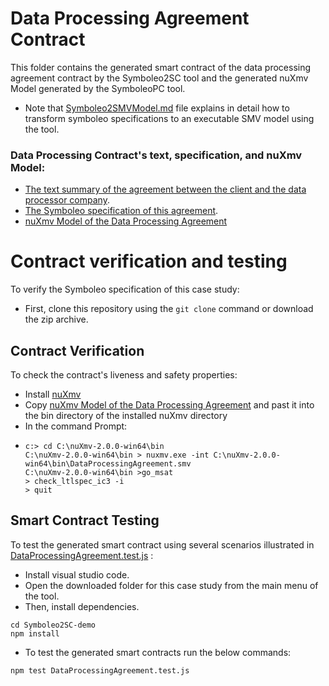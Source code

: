 # Data Processing Agreement Contract
This folder contains the generated smart contract of the data processing agreement contract by the Symboleo2SC tool and the generated nuXmv Model generated by the SymboleoPC tool. 
  - Note that [Symboleo2SMVModel.md](Symboleo2SMVModel.md) file explains in detail how to transform symboleo specifications to an executable SMV model using the tool. 

### Data Processing Contract's text, specification, and nuXmv Model:
- [The text summary of the agreement between the client and the data processor company](DataProcessingContractTextSpecification.pdf).
- [The Symboleo specification of this agreement](AtosDataProcessing.symboleo).
- [nuXmv Model of the Data Processing Agreement](DataProcessingAgreement.smv)
# Contract verification and testing
 To verify the Symboleo specification of this case study:
 - First, clone this repository using the `git clone` command or download the zip archive.
## Contract Verification
To check the contract's liveness and safety properties:
- Install [nuXmv](https://nuxmv.fbk.eu/download.html) 
- Copy [nuXmv Model of the Data Processing Agreement](DataProcessingAgreement.smv) and past it into the bin directory of the installed nuXmv directory
- In the command Prompt:
- ```
  c:> cd C:\nuXmv-2.0.0-win64\bin
  C:\nuXmv-2.0.0-win64\bin > nuxmv.exe -int C:\nuXmv-2.0.0-win64\bin\DataProcessingAgreement.smv
  C:\nuXmv-2.0.0-win64\bin >go_msat
  > check_ltlspec_ic3 -i
  > quit
  ```
## Smart Contract Testing
To test the generated smart contract using several scenarios illustrated in [DataProcessingAgreement.test.js](DataProcessingAgreement.test.js) :
- Install visual studio code.
- Open the downloaded folder for this case study from the main menu of the tool. 
- Then, install dependencies.
```shell
cd Symboleo2SC-demo
npm install
```
- To test the generated smart contracts run the below commands:
```shell
npm test DataProcessingAgreement.test.js

```

